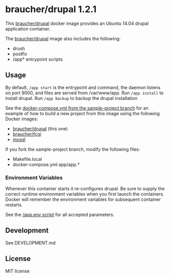 # braucher/drupal 1.2.1

This [braucher/drupal](https://hub.docker.com/r/braucher/drupal/) docker image provides an Ubuntu 14.04 drupal application container.

The [braucher/drupal](https://hub.docker.com/r/braucher/drupal/) image also includes the following:

* drush
* postfix
* /app* entrypoint scripts

## Usage

By default, ```/app start``` is the entrypoint and command, 
the daemon listens on port 9000, and files are served from /var/www/app.
Run ```/app install``` to install drupal.
Run ```/app backup``` to backup the drupal installation

See the
[docker-compose.yml from the sample-project branch](https://github.com/jwbraucher/docker-drupal/tree/sample-project/docker-compose.yml)
for an example of how to build a new project from this image using the
following Docker images:

* [braucher/drupal](https://hub.docker.com/r/braucher/drupal/) (this one)
* [braucher/fcgi](https://hub.docker.com/r/braucher/fcgi/)
* [mysql](https://hub.docker.com/r/_/mysql/)

If you fork the sample-project branch, modify the following files:
* Makefile.local 
* docker-compose.yml
app/app.*

### Environment Variables

Whenever this container starts it re-configures drupal.
Be sure to supply the correct runtime environment variables when
you first launch the containers. Docker will remember the environment
variables for subsequent container restarts.

See the [/app.env script](https://github.com/jwbraucher/docker-drupal/tree/latest/app/app.env)
for all accepted parameters. 

## Development
See DEVELOPMENT.md

## License
MIT license

